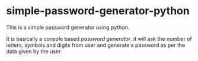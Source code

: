# simple-password-generator-python
This is a simple password generator using python.

It is basically a _console_ based *password generator*.
it will ask the number of letters, symbols and digits from user and generate a password as per the data given by the user. 
